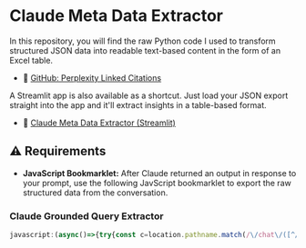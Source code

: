 # Claude Meta Data Extractor
In this repository, you will find the raw Python code I used to transform structured JSON data into readable text-based content in the form of an Excel table.

- 🔗 [GitHub: Perplexity Linked Citations](https://github.com/simodepth96/Perplexity-Meta-Data-Extractor/blob/main/linked_citations.py)

A Streamlit app is also available as a shortcut. Just load your JSON export straight into the app and it'll extract insights in a table-based format.
- 🔗 [Claude Meta Data Extractor (Streamlit)](https://claude-meta-tag-extractor.streamlit.app/)


## ⚠️ Requirements

- **JavaScript Bookmarklet:**
After Claude returned an output in response to your prompt, use the following JavScript bookmarklet to export the raw structured data from the conversation.


### Claude Grounded Query Extractor

```javascript
javascript:(async()=>{try{const c=location.pathname.match(/\/chat\/([^/]+)/)?.[1];if(!c){alert('Open%20a%20Claude%20chat%20first');return;}const t=Date.now();const o=(await(await fetch(`/api/organizations?_t=${t}`,{credentials:'include',cache:'no-cache'})).json())[0].uuid;const j=await(await fetch(`/api/organizations/${o}/chat_conversations/${c}?tree=true&rendering_mode=messages&render_all_tools=true&_t=${t}`,{credentials:'include',cache:'no-cache'})).json();const u=URL.createObjectURL(new Blob([JSON.stringify(j,null,2)],{type:'application/json'}));Object.assign(document.createElement('a'),{href:u,download:`claude-${c}-rich.json`}).click();setTimeout(()=>URL.revokeObjectURL(u),2000);}catch(e){alert('Could%20not%20fetch%20rich%20conversation%20JSON');console.error(e);}})();
```

